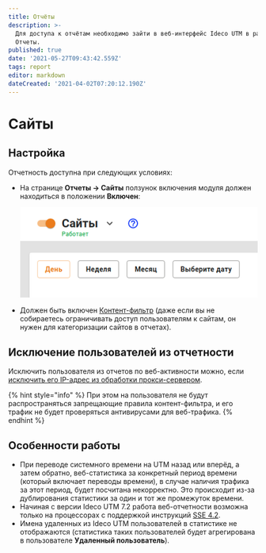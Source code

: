 ```yaml
---
title: Отчёты
description: >-
  Для доступа к отчётам необходимо зайти в веб-интерфейс Ideco UTM в раздел
  Отчеты.
published: true
date: '2021-05-27T09:43:42.559Z'
tags: report
editor: markdown
dateCreated: '2021-04-02T07:20:12.190Z'
---
```


# Сайты

## Настройка

Отчетность доступна при следующих условиях:

* На странице **Отчеты -&gt; Сайты** ползунок включения модуля должен находиться в положении **Включен**:

  ![reports.png](../../.gitbook/assets/reports.png)

* Должен быть включен [Контент-фильтр](../access-rules/content-filter/) \(даже если вы не собираетесь ограничивать доступ пользователям к сайтам, он нужен для категоризации сайтов в отчетах\).

## Исключение пользователей из отчетности

Исключить пользователя из отчетов по веб-активности можно, если [исключить его IP-адрес из обработки прокси-сервером](../services/proxy/exclusions.md).

{% hint style="info" %}
При этом на пользователя не будут распространяться запрещающие правила контент-фильтра, и его трафик не будет проверяться антивирусами для веб-трафика.
{% endhint %}

## Особенности работы

* При переводе системного времени на UTM назад или вперёд, а затем обратно, веб-статистика за конкретный период времени \(который включает переводы времени\), в случае наличия трафика за этот период, будет посчитана некорректно. Это происходит из-за дублирования статистики за один и тот же промежуток времени.
* Начиная с версии Ideco UTM 7.2 работа веб-отчетности возможна только на процессорах с поддержкой инструкций [SSE 4.2](https://ru.wikipedia.org/wiki/SSE4).
* Имена удаленных из Ideco UTM пользователей в статистике не отображаются \(статистика таких пользователей будет агрегирована в пользователе **Удаленный пользователь**\).

